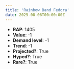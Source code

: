```yaml
---
title: 'Rainbow Band Fedora'
date: 2025-08-06T00:00:00Z
---
```

- **RAP**: 1405
- **Value**: -1
- **Demand level**: -1
- **Trend**: -1
- **Projected?**: True
- **Hyped?**: True
- **Rare?**: True
